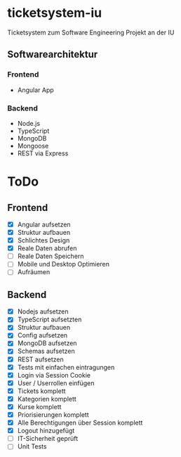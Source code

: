 # ticketsystem-iu
Ticketsystem zum Software Engineering Projekt an der IU

## Softwarearchitektur
### Frontend
- Angular App 
### Backend
- Node.js
- TypeScript 
- MongoDB
- Mongoose
- REST via Express

# ToDo
## Frontend
- [x] Angular aufsetzen
- [x] Struktur aufbauen
- [x] Schlichtes Design
- [x] Reale Daten abrufen
- [ ] Reale Daten Speichern
- [ ] Mobile und Desktop Optimieren
- [ ] Aufräumen
## Backend
- [x] Nodejs aufsetzen 
- [x] TypeScript aufsetzten
- [x] Struktur aufbauen
- [x] Config aufsetzen
- [x] MongoDB aufsetzen
- [X] Schemas aufsetzen
- [x] REST aufsetzen
- [x] Tests mit einfachen eintragungen
- [x] Login via Session Cookie
- [x] User / Userrollen einfügen
- [x] Tickets komplett
- [x] Kategorien komplett
- [x] Kurse komplett
- [x] Priorisierungen komplett
- [x] Alle Berechtigungen über Session komplett
- [x] Logout hinzugefügt
- [ ] IT-Sicherheit geprüft
- [ ] Unit Tests